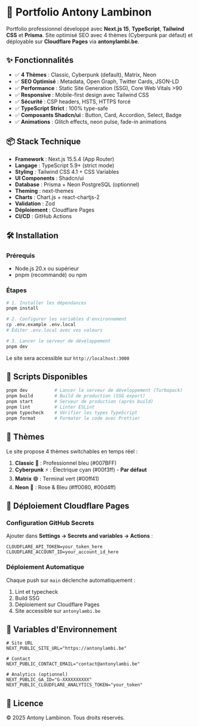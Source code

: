 # 🚀 Portfolio Antony Lambinon

Portfolio professionnel développé avec **Next.js 15**, **TypeScript**, **Tailwind CSS** et **Prisma**. Site optimisé SEO avec 4 thèmes (Cyberpunk par défaut) et déployable sur **Cloudflare Pages** via **antonylambi.be**.

## ✨ Fonctionnalités

- ✅ **4 Thèmes** : Classic, Cyberpunk (default), Matrix, Neon
- ✅ **SEO Optimisé** : Metadata, Open Graph, Twitter Cards, JSON-LD
- ✅ **Performance** : Static Site Generation (SSG), Core Web Vitals >90
- ✅ **Responsive** : Mobile-first design avec Tailwind CSS
- ✅ **Sécurité** : CSP headers, HSTS, HTTPS forcé
- ✅ **TypeScript Strict** : 100% type-safe
- ✅ **Composants Shadcn/ui** : Button, Card, Accordion, Select, Badge
- ✅ **Animations** : Glitch effects, neon pulse, fade-in animations

## 📦 Stack Technique

- **Framework** : Next.js 15.5.4 (App Router)
- **Langage** : TypeScript 5.9+ (strict mode)
- **Styling** : Tailwind CSS 4.1 + CSS Variables
- **UI Components** : Shadcn/ui
- **Database** : Prisma + Neon PostgreSQL (optionnel)
- **Theming** : next-themes
- **Charts** : Chart.js + react-chartjs-2
- **Validation** : Zod
- **Déploiement** : Cloudflare Pages
- **CI/CD** : GitHub Actions

## 🛠️ Installation

### Prérequis

- Node.js 20.x ou supérieur
- pnpm (recommandé) ou npm

### Étapes

```bash
# 1. Installer les dépendances
pnpm install

# 2. Configurer les variables d'environnement
cp .env.example .env.local
# Éditer .env.local avec vos valeurs

# 3. Lancer le serveur de développement
pnpm dev
```

Le site sera accessible sur `http://localhost:3000`

## 📝 Scripts Disponibles

```bash
pnpm dev          # Lancer le serveur de développement (Turbopack)
pnpm build        # Build de production (SSG export)
pnpm start        # Serveur de production (après build)
pnpm lint         # Linter ESLint
pnpm typecheck    # Vérifier les types TypeScript
pnpm format       # Formater le code avec Prettier
```

## 🎨 Thèmes

Le site propose 4 thèmes switchables en temps réel :

1. **Classic** 🎯 : Professionnel bleu (#007BFF)
2. **Cyberpunk** ⚡ : Électrique cyan (#00f3ff) - **Par défaut**
3. **Matrix** 🟢 : Terminal vert (#00ff41)
4. **Neon** 💖 : Rose & Bleu (#ff0080, #00d4ff)

## 🚀 Déploiement Cloudflare Pages

### Configuration GitHub Secrets

Ajouter dans **Settings → Secrets and variables → Actions** :

```
CLOUDFLARE_API_TOKEN=your_token_here
CLOUDFLARE_ACCOUNT_ID=your_account_id_here
```

### Déploiement Automatique

Chaque push sur `main` déclenche automatiquement :

1. Lint et typecheck
2. Build SSG
3. Déploiement sur Cloudflare Pages
4. Site accessible sur `antonylambi.be`

## 🔐 Variables d'Environnement

```env
# Site URL
NEXT_PUBLIC_SITE_URL="https://antonylambi.be"

# Contact
NEXT_PUBLIC_CONTACT_EMAIL="contact@antonylambi.be"

# Analytics (optionnel)
NEXT_PUBLIC_GA_ID="G-XXXXXXXXXX"
NEXT_PUBLIC_CLOUDFLARE_ANALYTICS_TOKEN="your_token"
```

## 📄 Licence

© 2025 Antony Lambinon. Tous droits réservés.
